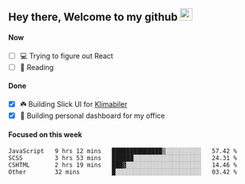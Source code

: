 ## Hey there, Welcome to my github <img src="https://media.giphy.com/media/hvRJCLFzcasrR4ia7z/giphy.gif" width="25px">

#### Now
- [ ] 💻 Trying to figure out React
- [ ] 📕 Reading

#### Done
- [x] ☘️ Building Slick UI for [Klimabiler](https://klimabiler.dk)
- [x] 🚀 Building personal dashboard for my office
 
 #### Focused on this week
<!--START_SECTION:waka-->

```text
JavaScript   9 hrs 12 mins   ██████████████▒░░░░░░░░░░   57.42 %
SCSS         3 hrs 53 mins   ██████░░░░░░░░░░░░░░░░░░░   24.31 %
CSHTML       2 hrs 19 mins   ███▓░░░░░░░░░░░░░░░░░░░░░   14.46 %
Other        32 mins         █░░░░░░░░░░░░░░░░░░░░░░░░   03.42 %
```

<!--END_SECTION:waka-->

